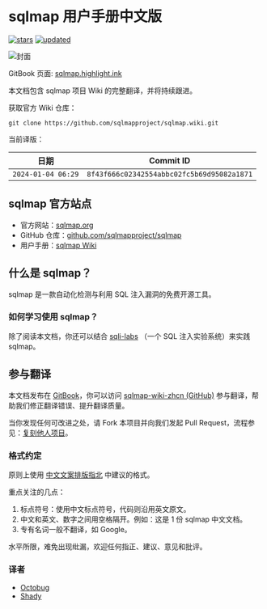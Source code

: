# sqlmap 用户手册中文版

[![stars](https://img.shields.io/github/stars/kvko/sqlmap-wiki-zhcn.svg)](https://github.com/kvko/sqlmap-wiki-zhcn)
[![updated](https://img.shields.io/github/last-commit/kvko/sqlmap-wiki-zhcn/master.svg?color=%23c16927&label=updated)](https://github.com/kvko/sqlmap-wiki-zhcn/commits/master)

![封面](cover_readme.jpg)

[repo]: https://github.com/kvko/sqlmap-wiki-zhcn
[host]: https://sqlmap.highlight.ink/

GitBook 页面: [sqlmap.highlight.ink][host]

本文档包含 sqlmap 项目 Wiki 的完整翻译，并将持续跟进。

获取官方 Wiki 仓库：

```shell
git clone https://github.com/sqlmapproject/sqlmap.wiki.git
```

当前译版：

| 日期               | Commit ID                                  |
| ------------------ | ------------------------------------------ |
| `2024-01-04 06:29` | `8f43f666c02342554abbc02fc5b69d95082a1871` |

## sqlmap 官方站点

* 官方网站：[sqlmap.org](http://sqlmap.org/)
* GitHub 仓库：[github.com/sqlmapproject/sqlmap](https://github.com/sqlmapproject/sqlmap)
* 用户手册：[sqlmap Wiki](https://github.com/sqlmapproject/sqlmap/wiki)

## 什么是 sqlmap？

sqlmap 是一款自动化检测与利用 SQL 注入漏洞的免费开源工具。

### 如何学习使用 sqlmap？

除了阅读本文档，你还可以结合 [sqli-labs](https://github.com/Audi-1/sqli-labs)
（一个 SQL 注入实验系统）来实践 sqlmap。

## 参与翻译

本文档发布在 [GitBook][host]，你可以访问 [sqlmap-wiki-zhcn (GitHub)][repo]
参与翻译，帮助我们修正翻译错误、提升翻译质量。

当你发现任何可改进之处，请 Fork 本项目并向我们发起 Pull Request，流程参见：[复刻他人项目](https://itechub.gitbook.io/github-guides-zhcn/forking-projects/intro)。

### 格式约定

原则上使用 [中文文案排版指北](https://github.com/mzlogin/chinese-copywriting-guidelines) 中建议的格式。

重点关注的几点：

1. 标点符号：使用中文标点符号，代码则沿用英文原文。
2. 中文和英文、数字之间用空格隔开。例如：这是 1 份 sqlmap 中文文档。
3. 专有名词一般不翻译，如 Google。

水平所限，难免出现纰漏，欢迎任何指正、建议、意见和批评。

### 译者

* [Octobug](https://github.com/Octobug)
* [Shady](https://github.com/shady-robot)

